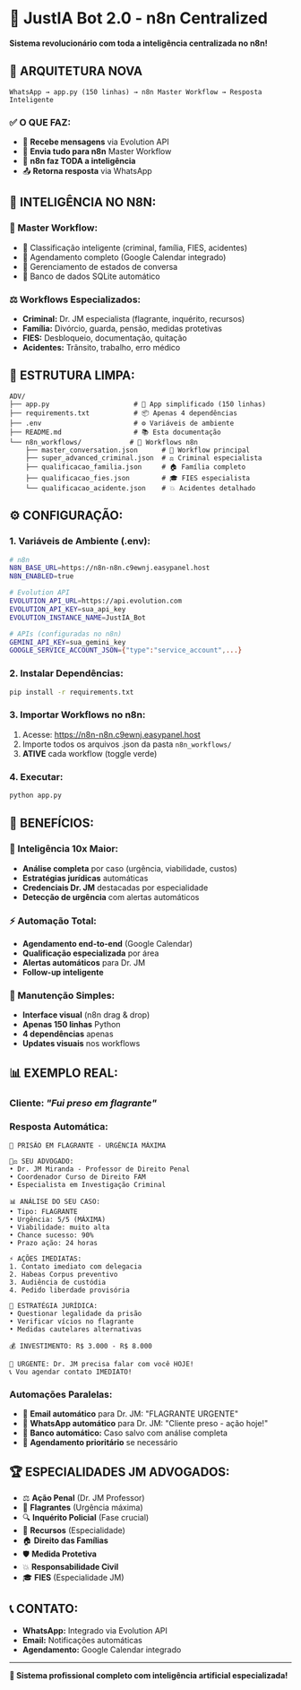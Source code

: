 # 🤖 JustIA Bot 2.0 - n8n Centralized

**Sistema revolucionário com toda a inteligência centralizada no n8n!**

## 🚀 **ARQUITETURA NOVA**

```
WhatsApp → app.py (150 linhas) → n8n Master Workflow → Resposta Inteligente
```

### **✅ O QUE FAZ:**
- 📱 **Recebe mensagens** via Evolution API
- 🚀 **Envia tudo para n8n** Master Workflow  
- 🤖 **n8n faz TODA a inteligência**
- 📤 **Retorna resposta** via WhatsApp

## 🧠 **INTELIGÊNCIA NO N8N:**

### **🤖 Master Workflow:**
- 🎯 Classificação inteligente (criminal, família, FIES, acidentes)
- 📅 Agendamento completo (Google Calendar integrado)
- 🔄 Gerenciamento de estados de conversa
- 💾 Banco de dados SQLite automático

### **⚖️ Workflows Especializados:**
- **Criminal:** Dr. JM especialista (flagrante, inquérito, recursos)
- **Família:** Divórcio, guarda, pensão, medidas protetivas  
- **FIES:** Desbloqueio, documentação, quitação
- **Acidentes:** Trânsito, trabalho, erro médico

## 📁 **ESTRUTURA LIMPA:**

```
ADV/
├── app.py                     # 🚀 App simplificado (150 linhas)
├── requirements.txt           # 📦 Apenas 4 dependências
├── .env                       # ⚙️ Variáveis de ambiente
├── README.md                  # 📚 Esta documentação
└── n8n_workflows/            # 🤖 Workflows n8n
    ├── master_conversation.json      # 🧠 Workflow principal
    ├── super_advanced_criminal.json  # ⚖️ Criminal especialista
    ├── qualificacao_familia.json     # 🏠 Família completo
    ├── qualificacao_fies.json        # 🎓 FIES especialista
    └── qualificacao_acidente.json    # 💥 Acidentes detalhado
```

## ⚙️ **CONFIGURAÇÃO:**

### **1. Variáveis de Ambiente (.env):**
```bash
# n8n
N8N_BASE_URL=https://n8n-n8n.c9ewnj.easypanel.host
N8N_ENABLED=true

# Evolution API
EVOLUTION_API_URL=https://api.evolution.com
EVOLUTION_API_KEY=sua_api_key
EVOLUTION_INSTANCE_NAME=JustIA_Bot

# APIs (configuradas no n8n)
GEMINI_API_KEY=sua_gemini_key
GOOGLE_SERVICE_ACCOUNT_JSON={"type":"service_account",...}
```

### **2. Instalar Dependências:**
```bash
pip install -r requirements.txt
```

### **3. Importar Workflows no n8n:**
1. Acesse: https://n8n-n8n.c9ewnj.easypanel.host
2. Importe todos os arquivos .json da pasta `n8n_workflows/`
3. **ATIVE** cada workflow (toggle verde)

### **4. Executar:**
```bash
python app.py
```

## 🎯 **BENEFÍCIOS:**

### **🧠 Inteligência 10x Maior:**
- **Análise completa** por caso (urgência, viabilidade, custos)
- **Estratégias jurídicas** automáticas
- **Credenciais Dr. JM** destacadas por especialidade
- **Detecção de urgência** com alertas automáticos

### **⚡ Automação Total:**
- **Agendamento end-to-end** (Google Calendar)
- **Qualificação especializada** por área
- **Alertas automáticos** para Dr. JM
- **Follow-up inteligente**

### **🔧 Manutenção Simples:**
- **Interface visual** (n8n drag & drop)
- **Apenas 150 linhas** Python
- **4 dependências** apenas
- **Updates visuais** nos workflows

## 📊 **EXEMPLO REAL:**

### **Cliente:** *"Fui preso em flagrante"*

### **Resposta Automática:**
```
🚨 PRISÃO EM FLAGRANTE - URGÊNCIA MÁXIMA

👨‍⚖️ SEU ADVOGADO:
• Dr. JM Miranda - Professor de Direito Penal
• Coordenador Curso de Direito FAM
• Especialista em Investigação Criminal

📊 ANÁLISE DO SEU CASO:
• Tipo: FLAGRANTE
• Urgência: 5/5 (MÁXIMA)
• Viabilidade: muito alta
• Chance sucesso: 90%
• Prazo ação: 24 horas

⚡ AÇÕES IMEDIATAS:
1. Contato imediato com delegacia
2. Habeas Corpus preventivo
3. Audiência de custódia
4. Pedido liberdade provisória

🎯 ESTRATÉGIA JURÍDICA:
• Questionar legalidade da prisão
• Verificar vícios no flagrante
• Medidas cautelares alternativas

💰 INVESTIMENTO: R$ 3.000 - R$ 8.000

🔴 URGENTE: Dr. JM precisa falar com você HOJE!
📞 Vou agendar contato IMEDIATO!
```

### **Automações Paralelas:**
- 📧 **Email automático** para Dr. JM: "FLAGRANTE URGENTE"
- 📱 **WhatsApp automático** para Dr. JM: "Cliente preso - ação hoje!"
- 💾 **Banco automático:** Caso salvo com análise completa
- 📅 **Agendamento prioritário** se necessário

## 🏆 **ESPECIALIDADES JM ADVOGADOS:**

- ⚖️ **Ação Penal** (Dr. JM Professor)
- 🚨 **Flagrantes** (Urgência máxima)
- 🔍 **Inquérito Policial** (Fase crucial)
- 📜 **Recursos** (Especialidade)
- 🏠 **Direito das Famílias**
- 🛡️ **Medida Protetiva**
- 💥 **Responsabilidade Civil**
- 🎓 **FIES** (Especialidade JM)

## 📞 **CONTATO:**

- **WhatsApp:** Integrado via Evolution API
- **Email:** Notificações automáticas
- **Agendamento:** Google Calendar integrado

---

**🚀 Sistema profissional completo com inteligência artificial especializada!**
